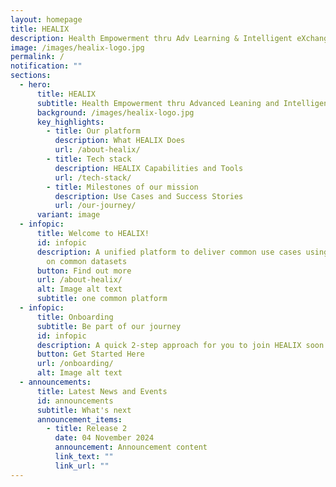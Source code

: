 ```yaml
---
layout: homepage
title: HEALIX
description: Health Empowerment thru Adv Learning & Intelligent eXchange
image: /images/healix-logo.jpg
permalink: /
notification: ""
sections:
  - hero:
      title: HEALIX
      subtitle: Health Empowerment thru Advanced Leaning and Intelligent eXchange
      background: /images/healix-logo.jpg
      key_highlights:
        - title: Our platform
          description: What HEALIX Does
          url: /about-healix/
        - title: Tech stack
          description: HEALIX Capabilities and Tools
          url: /tech-stack/
        - title: Milestones of our mission
          description: Use Cases and Success Stories
          url: /our-journey/
      variant: image
  - infopic:
      title: Welcome to HEALIX!
      id: infopic
      description: A unified platform to deliver common use cases using common tools
        on common datasets
      button: Find out more
      url: /about-healix/
      alt: Image alt text
      subtitle: one common platform
  - infopic:
      title: Onboarding
      subtitle: Be part of our journey
      id: infopic
      description: A quick 2-step approach for you to join HEALIX soon!
      button: Get Started Here
      url: /onboarding/
      alt: Image alt text
  - announcements:
      title: Latest News and Events
      id: announcements
      subtitle: What's next
      announcement_items:
        - title: Release 2
          date: 04 November 2024
          announcement: Announcement content
          link_text: ""
          link_url: ""
---
```

